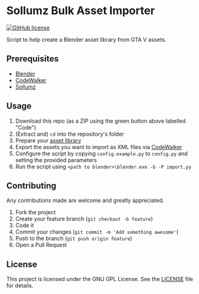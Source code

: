 # Sollumz Bulk Asset Importer

[![GitHub license](https://img.shields.io/github/license/dukeofsussex/gta-v-map)](https://github.com/dukeofsussex/sollumz-bulk-asset-importer/blob/master/LICENSE)

Script to help create a Blender asset library from GTA V assets.

## Prerequisites

* [Blender](https://www.blender.org/)
* [CodeWalker](https://github.com/dexyfex/CodeWalker)
* [Sollumz](https://github.com/Skylumz/Sollumz)

## Usage

1. Download this repo (as a ZIP using the green button above labelled "Code")
2. (Extract and) ```cd``` into the repository's folder
3. Prepare your [asset library](https://docs.blender.org/manual/en/latest/files/asset_libraries/introduction.html)
4. Export the assets you want to import as XML files via [CodeWalker](https://github.com/dexyfex/CodeWalker)
5. Configure the script by copying `config.example.py` to `config.py` and setting the provided parameters
6. Run the script using `<path to blender>\blender.exe -b -P import.py`

## Contributing

Any contributions made are welcome and greatly appreciated.

1. Fork the project
2. Create your feature branch (`git checkout -b feature`)
3. Code it
4. Commit your changes (`git commit -m 'Add something awesome'`)
5. Push to the branch (`git push origin feature`)
6. Open a Pull Request

## License

This project is licensed under the GNU GPL License. See the [LICENSE](LICENSE) file for details.
